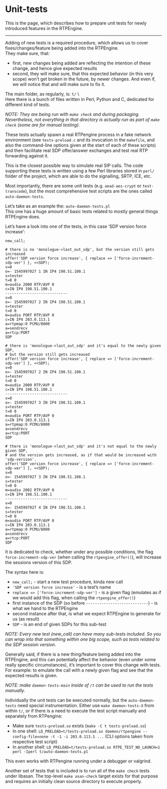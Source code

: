 # Unit-tests

This is the page, which describes how to prepare unit tests for newly introduced features in the RTPEngine.

---

Adding of new tests is a required procedure, which allows us to cover fixes/changes/feature being added into the RTPEngine.\
They make sure, that:
* first, new changes being added are reflecting the intention of these change, and hence give expected results
* second, they will make sure, that this expected behavior (in this very scope) won’t get broken in the future, by newer changes. And even if, we will notice that and will make sure to fix it.

The main folder, as regularly, is: `t/` \  
Here there is a bunch of files written in Perl, Python and C, dedicated for different kind of tests.

_NOTE: They are being run with `make check` and during packaging._
_Nevertheless, not everything in that directory is actually run as part of `make check` (some are for manual testing)._

These tests actually spawn a real RTPengine process in a fake network environment (see `tests-preload.c` and its invocation in the `makefile`, and also the command-line options given at the start of each of these scripts) and then facilitate real SDP offer/answer exchanges and test real RTP forwarding against it.

This is the closest possible way to simulate real SIP calls. The code supporting these tests is written using a few Perl libraries stored in `perl/` folder of the project, which are able to do the signalling, SRTP, ICE, etc.

Most importantly, there are some unit tests (e.g. `aead-aes-crypt` or `test-transcode`), but the most comprehensive test scripts are the ones called `auto-daemon-tests`.

Let’s take as an example the: `auto-daemon-tests.pl` \
This one has a huge amount of basic tests related to mostly general things RTPEngine does.

Let’s have a look into one of the tests, in this case ‘SDP version force increase':

```
new_call;

# there is no 'monologue->last_out_sdp', but the version still gets increased
offer('SDP version force increase', { replace => ['force-increment-sdp-ver'] }, <<SDP);
v=0
o=- 1545997027 1 IN IP4 198.51.100.1
s=tester
t=0 0
m=audio 2000 RTP/AVP 0
c=IN IP4 198.51.100.1
----------------------------
v=0
o=- 1545997027 2 IN IP4 198.51.100.1
s=tester
t=0 0
m=audio PORT RTP/AVP 0
c=IN IP4 203.0.113.1
a=rtpmap:0 PCMU/8000
a=sendrecv
a=rtcp:PORT
SDP

# there is 'monologue->last_out_sdp' and it's equal to the newly given SDP,
# but the version still gets increased
offer('SDP version force increase', { replace => ['force-increment-sdp-ver'] }, <<SDP);
v=0
o=- 1545997027 2 IN IP4 198.51.100.1
s=tester
t=0 0
m=audio 2000 RTP/AVP 0
c=IN IP4 198.51.100.1
----------------------------
v=0
o=- 1545997027 3 IN IP4 198.51.100.1
s=tester
t=0 0
m=audio PORT RTP/AVP 0
c=IN IP4 203.0.113.1
a=rtpmap:0 PCMU/8000
a=sendrecv
a=rtcp:PORT
SDP

# there is 'monologue->last_out_sdp' and it's not equal to the newly given SDP,
# and the version gets increased, as if that would be increased with 'sdp-version'.
offer('SDP version force increase', { replace => ['force-increment-sdp-ver'] }, <<SDP);
v=0
o=- 1545997027 3 IN IP4 198.51.100.1
s=tester
t=0 0
m=audio 2002 RTP/AVP 0
c=IN IP4 198.51.100.1
----------------------------
v=0
o=- 1545997027 4 IN IP4 198.51.100.1
s=tester
t=0 0
m=audio PORT RTP/AVP 0
c=IN IP4 203.0.113.1
a=rtpmap:0 PCMU/8000
a=sendrecv
a=rtcp:PORT
SDP
```

It is dedicated to check, whether under any possible conditions, the flag `force-increment-sdp-ver` (when calling the `rtpengine_offer()`), will increase the sessions version of this SDP.

The syntax here is:
* `new_call;` - start a new test procedure, kinda new call
* `'SDP version force increase'` - is a test’s name
* `replace => ['force-increment-sdp-ver']` - is a given flag (emulates as if we would add this flag, when calling the `rtpengine_offer()`)
* first instance of the SDP (so before `----------------------------`) - is what we hand to the RTPEngine
* second instance after that, is what we expect RTPEngine to generate for us (as result)
* `SDP` - is an end of given SDPs for this sub-test

_NOTE: Every new test (new_call) can have many sub-tests included. So you can wrap into that something within one big scope, such as tests related to the SDP session version._

Generally said, if there is a new thing/feature being added into the RTPEngine, and this can potentially  affect the behavior (even under some really specific circumstances), it’s important to cover this change with tests. For example: to emulate the call with a newly given flag and see that the expected results is given.

_NOTE: make `daemon-tests-main` inside of `/t` can be used to run the tests manually._

Individually the unit tests can be executed normally, but the `auto-daemon-tests` need special instrumentation. Either use `make daemon-tests-X` from within `t/`, or if there is a need to execute the test script manually and separately from RTPengine:
* Make sure `tests-preload.so` exists (`make -C t tests-preload.so`)
* In one shell: `LD_PRELOAD=t/tests-preload.so daemon/rtpengine --config-file=none -t -1 -i 203.0.113.1 ...` (CLI options taken from respective test script)
* In another shell: `LD_PRELOAD=t/tests-preload.so RTPE_TEST_NO_LAUNCH=1 perl -Iperl t/auto-daemon-tests.pl`

This even works with RTPengine running under a debugger or valgrind.

Another set of tests that is included is to run all of the `make check` tests under libasan. The top-level `make asan-check` target exists for that purpose and requires an initially clean source directory to execute properly.